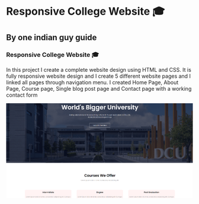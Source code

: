 
# Responsive College Website 🎓
## By one indian guy guide
###  Responsive College Website 🎓

In this project I create a complete website design using HTML and CSS. It is fully responsive website design and I create 5 different website pages and I linked all pages through navigation menu. I created Home Page, About Page, Course page, Single blog post page and Contact page with a working contact form




![preview](https://github.com/dmytristepanov/-responsive-college-website/blob/main/preview.png)
